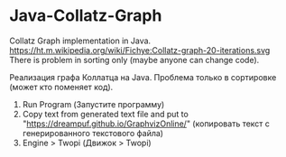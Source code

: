 # Java-Collatz-Graph
Collatz Graph implementation in Java. https://ht.m.wikipedia.org/wiki/Fichye:Collatz-graph-20-iterations.svg
There is problem in sorting only (maybe anyone can change code).

Реализация графа Коллатца на Java.
Проблема только в сортировке (может кто поменяет код).

1. Run Program (Запустите программу)
2. Copy text from generated text file and put to "https://dreampuf.github.io/GraphvizOnline/" (копировать текст с генерированного текстового файла)
3. Engine > Twopi (Движок > Twopi)
